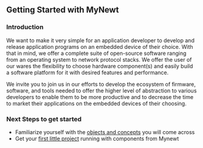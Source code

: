 ## Getting Started with MyNewt

### Introduction

We want to make it very simple for an application developer to develop and release application programs on an embedded device of their choice. With that in mind, we offer a complete suite of open-source software ranging from an operating system to network protocol stacks. We offer the user of our wares the flexibility to choose hardware component(s) and easily build a software platform for it with desired features and performance. 

We invite you to join us in our efforts to develop the ecosystem of firmware, software, and tools needed to offer the higher level of abstraction to various developers to enable them to be more productive and to decrease the time to market their applications on the embedded devices of their choosing.


### Next Steps to get started

* Familiarize yourself with the [objects and concepts](newt_concepts.md) you will come across
* Get your [first little project](project1.md) running with components from Mynewt


